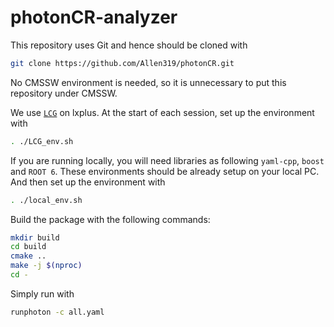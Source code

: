 # photonCR-analyzer
This repository uses Git and hence should be cloned with
```sh
git clone https://github.com/Allen319/photonCR.git
```
No CMSSW environment is needed, so it is unnecessary to put this repository under CMSSW.

We use [`LCG`](http://lcginfo.cern.ch)  on lxplus.
At the start of each session, set up the environment with

```sh
. ./LCG_env.sh
```
If you are running locally, you will need libraries as following
`yaml-cpp`, `boost` and `ROOT 6`.
These environments should be already setup on your local PC. 
And then set up the environment with

```sh
. ./local_env.sh
```
Build the package with the following commands:

```sh
mkdir build
cd build
cmake ..
make -j $(nproc)
cd -
```

Simply run with 
```sh
runphoton -c all.yaml
```
